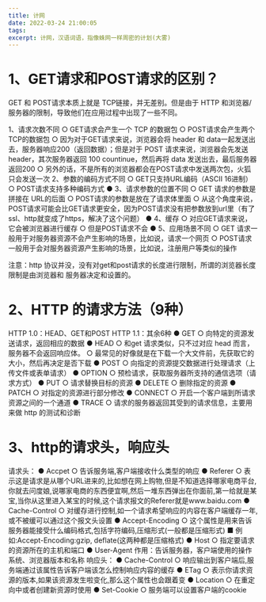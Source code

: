 ```yaml
---
title: 计网
date: 2022-03-24 21:00:05
tags:
excerpt: 计网，汉语词语，指像蛛网一样周密的计划(大雾)
---
```

# 1、GET请求和POST请求的区别？
GET 和 POST请求本质上就是 TCP链接，并无差别。但是由于 HTTP 和浏览器/服务器的限制，导致他们在应用过程中出现了一些不同。

1、请求次数不同
  ○ GET请求会产生一个 TCP 的数据包
  ○ POST请求会产生两个TCP的数据包
  ○ 因为对于GET请求来说，浏览器会将 header 和 data一起发送出去，服务器响应200（返回数据）；但是对于 POST 请求来说，浏览器会先发送 header，其次服务器返回 100 countinue，然后再将 data 发送出去，最后服务器返回200
  ○ 另外的话，不是所有的浏览器都会在POST请求中发送两次包，火狐只会发送一次
2、参数的编码方式不同
  ○ GET只支持URL编码（ASCII 16进制）
  ○ POST请求支持多种编码方式
● 3、请求参数的位置不同
  ○ GET 请求的参数是拼接在 URL的后面
  ○ POST请求的参数是放在了请求体里面
  ○ 从这个角度来说，POST请求可能会比GET请求更安全，因为POST请求没有把参数放到url里（有了ssl、http就变成了https，解决了这个问题）
● 4、缓存
  ○ 对应GET请求来说，它会被浏览器进行缓存
  ○ 但是POST请求不会
● 5、应用场景不同
  ○ GET 请求一般用于对服务器资源不会产生影响的场景，比如说，请求一个网页
  ○ POST请求一般用于会对服务器资源产生影响的场景，比如说，注册用户等类似的操作

注意：http 协议并没，没有对get和post请求的长度进行限制，所谓的浏览器长度限制是由浏览器和 服务器决定和设置的。
# 2、HTTP 的请求方法（9种）
HTTP 1.0：HEAD、GET和POST
HTTP 1.1：其余6种
● GET
  ○ 向特定的资源发送请求，返回相应的数据
● HEAD
  ○ 和get 请求类似，只不过对应 head 而言，服务器不会返回响应体。
  ○ 最常见的好像就是在下载一个大文件前，先获取它的大小，然后再决定是否下载
● POST
  ○ 向指定的资源提交数据进行处理请求（上传文件或表单请求）
● OPTION
  ○ 预检请求，获取服务器所支持的通信选项（请求方式）
● PUT
  ○ 请求替换目标的资源
● DELETE
  ○ 删除指定的资源
● PATCH
  ○ 对指定的资源进行部分修改
● CONNECT
  ○ 开启一个客户端到所请求资源之间的一个通道
● TRACE
  ○ 请求的服务器返回其受到的请求信息，主要用来做 http 的测试和诊断

# 3、http的请求头，响应头
请求头：
● Accpet
  ○ 告诉服务端,客户端接收什么类型的响应
● Referer
  ○ 表示这是请求是从哪个URL进来的,比如想在网上购物,但是不知道选择哪家电商平台,你就去问度娘,说哪家电商的东西便宜啊,然后一堆东西弹出在你面前,第一给就是某宝,当你从这里进入某宝的时候,这个请求报文的Referer就是www.baidu.com
● Cache-Control
  ○ 对缓存进行控制,如一个请求希望响应的内容在客户端缓存一年,或不被缓可以通过这个报文头设置
● Accept-Encoding
  ○ 这个属性是用来告诉服务器能接受什么编码格式,包括字符编码,压缩形式(一般都是压缩形式)
    ■ 例如:Accept-Encoding:gzip, deflate(这两种都是压缩格式)
● Host
  ○ 指定要请求的资源所在的主机和端口
● User-Agent 作用：告诉服务器，客户端使用的操作系统、浏览器版本和名称
响应头：
● Cache-Control
  ○ 响应输出到客户端后,服务端通过该属性告诉客户端该怎么控制响应内容的缓存
● ETag
  ○ 表示你请求资源的版本,如果该资源发生啦变化,那么这个属性也会跟着变
● Location
  ○ 在重定向中或者创建新资源时使用
● Set-Cookie
  ○ 服务端可以设置客户端的cookie
